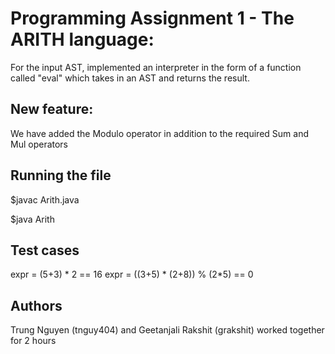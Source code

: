 # Programming Assignment 1 - The ARITH language:

For the input AST, implemented an interpreter in the form of a function called "eval" which takes in an AST and returns the result.

## New feature: 

We have added the Modulo operator in addition to the required Sum and Mul operators

## Running the file

$javac Arith.java

$java Arith

## Test cases

expr = (5+3) * 2 == 16
expr = ((3+5) * (2+8)) % (2*5) == 0

## Authors
Trung Nguyen (tnguy404) and Geetanjali Rakshit (grakshit) worked together for 2 hours